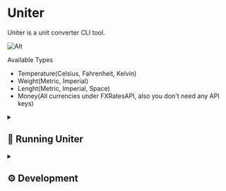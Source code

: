 # Uniter

Uniter is a unit converter CLI tool.

![Alt](https://repobeats.axiom.co/api/embed/2ab893442b8a40960cd9bb66e91fdd1986356e69.svg "Repobeats analytics image")

Available Types
<ul>
<li>Temperature(Celsius, Fahrenheit, Kelvin)</li>
<li>Weight(Metric, Imperial)</li>
<li>Lenght(Metric, Imperial, Space)</li>
<li>Money(All currencies under FXRatesAPI, also you don't need any API keys)</li>
</ul>

<details>
  <summary><h2>🚀 Running Uniter</h2></summary>

Start cloning Uniter:

```
git clone https://github.com/staxhinho/Uniter.git
```


To compile and run:

```
cargo run
```

Make sure you have cargo installed and you're inside the directory in your terminal.

## CLI usage

Example: "convert_initial" "value""input_unit" "output_unit"

Input:
```
w 98kg sh.t
```
Output:
```
0.10802650847059002sh.t 
```

Input:
```
m 89eur jpy
```
Output:
```
14508.59JPY
```

</details>

<details>
  <summary><h2>⚙️ Development</h2></summary>

# Follow commit template

## Commit types

<ul>
  <li> New - New feature.
  <li> Fix - Fixed or optimized a feature.
  <li> Feat - Changed something in a feature that is not fixing, like changing logic or adding new behaviour.
</ul>

# Message examples

### Commit message with description and breaking change footer
Feat: allow provided config object to extend other configs

BREAKING CHANGE: 'extends' key in config file is now used for extending other config files.

### Commit message with no body
Fix: correct spelling of CHANGELOG
</details>